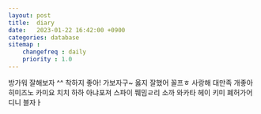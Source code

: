 ```yaml
---
layout: post
title:  diary
date:   2023-01-22 16:42:00 +0900
categories: database
sitemap :
    changefreq : daily
    priority : 1.0
---
```

방가워 잘해보자 ^^ 착하지 좋아!
가보자구~ 옳지 잘했어 꼴프ㅎ
사랑해 대만족 개좋아
히미즈노 카미요 치치 하하 아냐포져
스파이 풰밈ㄹ리
소까 와카타 헤이 키미 폐허가어디니
블자ㅏ